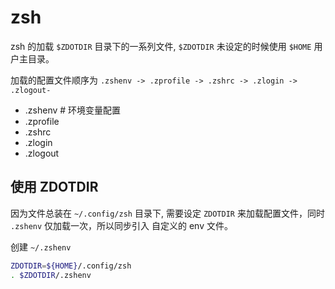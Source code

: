 # zsh

zsh 的加载 `$ZDOTDIR` 目录下的一系列文件, `$ZDOTDIR` 未设定的时候使用 `$HOME` 用户主目录。

加载的配置文件顺序为 `.zshenv -> .zprofile -> .zshrc -> .zlogin -> .zlogout-`

- .zshenv     # 环境变量配置
- .zprofile    
- .zshrc 
- .zlogin 
- .zlogout


## 使用 ZDOTDIR

因为文件总装在 `~/.config/zsh` 目录下, 需要设定 `ZDOTDIR` 来加载配置文件，同时 `.zshenv` 仅加载一次，所以同步引入 自定义的 env 文件。

创建 `~/.zshenv`

```bash
ZDOTDIR=${HOME}/.config/zsh
. $ZDOTDIR/.zshenv
```
